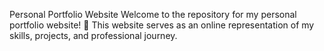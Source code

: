 Personal Portfolio Website
Welcome to the repository for my personal portfolio website! 🌟 This website serves as an online representation of my skills, projects, and professional journey.
